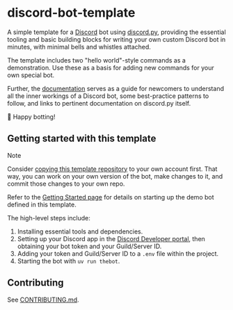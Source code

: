 # discord-bot-template

A simple template for a [Discord] bot using [discord.py],
providing the essential tooling and basic building blocks
for writing your own custom Discord bot in minutes,
with minimal bells and whistles attached.

The template includes two "hello world"-style commands as a demonstration.
Use these as a basis for adding new commands for your own special bot.

Further, the [documentation](https://griceturrble.github.io/discord-bot-template/)
serves as a guide for newcomers to understand all the inner workings of a Discord bot,
some best-practice patterns to follow,
and links to pertinent documentation on discord.py itself.

🚀 Happy botting!

## Getting started with this template

> [!note]
> Consider [copying this template repository](https://github.com/new?template_name=discord-bot-template&template_owner=GriceTurrble)
> to your own account first.
> That way, you can work on your own version of the bot, make changes to it,
> and commit those changes to your own repo.

Refer to the [Getting Started page](https://griceturrble.github.io/discord-bot-template/getting_started/)
for details on starting up the demo bot defined in this template.

The high-level steps include:

1. Installing essential tools and dependencies.
2. Setting up your Discord app in the [Discord Developer portal],
   then obtaining your bot token and your Guild/Server ID.
3. Adding your token and Guild/Server ID to a `.env` file within the project.
4. Starting the bot with `uv run thebot`.

## Contributing

See [CONTRIBUTING.md](CONTRIBUTING.md).

[discord developer portal]: https://discord.com/developers/applications
[discord.py]: https://discordpy.readthedocs.io/
[discord]: https://discord.com/
